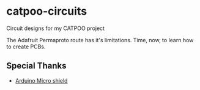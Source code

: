 # catpoo-circuits

Circuit designs for my CATPOO project

The Adafruit Permaproto route has it's limitations. Time, now, to learn how
to create PCBs.

## Special Thanks

* [Arduino Micro shield](https://github.com/adamf/arduino_micro_shield)
